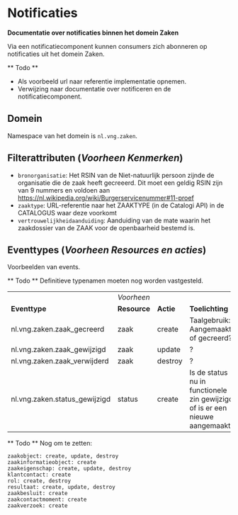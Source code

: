 # Notificaties

**Documentatie over notificaties binnen het domein Zaken**

Via een notificatiecomponent kunnen consumers zich abonneren op notificaties uit het domein Zaken.

** Todo **
- Als voorbeeld url naar referentie implementatie opnemen.
- Verwijzing naar documentatie over notificeren en de notificatiecomponent.

## Domein

Namespace van het domein is `nl.vng.zaken`.

## Filterattributen (_Voorheen Kenmerken_)

- `bronorganisatie`: Het RSIN van de Niet-natuurlijk persoon zijnde de organisatie die de zaak heeft gecreeerd. Dit moet een geldig RSIN zijn van 9 nummers en voldoen aan https://nl.wikipedia.org/wiki/Burgerservicenummer#11-proef
- `zaaktype`: URL-referentie naar het ZAAKTYPE (in de Catalogi API) in de CATALOGUS waar deze voorkomt
- `vertrouwelijkheidaanduiding`: Aanduiding van de mate waarin het zaakdossier van de ZAAK voor de openbaarheid bestemd is.

## Eventtypes (_Voorheen Resources en acties_)

Voorbeelden van events. 

** Todo ** Definitieve typenamen moeten nog worden vastgesteld.

<table>
  <tr>
      <td></td>
      <td colspan="2"><i>Voorheen</i></td>
      <td></td>
  </tr>
  <tr>
      <td><b>Eventtype</b></td>
      <td><b>Resource</b></td>
      <td><b>Actie</b></td>
      <td><b>Toelichting</b></td>
  </tr>
  <tr>
      <td>nl.vng.zaken.zaak_gecreerd</td>
      <td>zaak</td>
      <td>create</td>
      <td>Taalgebruik: Aangemaakt of gecreerd?</td>
  </tr>
  <tr>
      <td>nl.vng.zaken.zaak_gewijzigd</td>
      <td>zaak</td>
      <td>update</td>
      <td>?</td>
  </tr>
  <tr>
      <td>nl.vng.zaken.zaak_verwijderd</td>
      <td>zaak</td>
      <td>destroy</td>
      <td>?</td>
  </tr>
  <tr>
      <td>nl.vng.zaken.status_gewijzigd</td>
      <td>status</td>
      <td>create</td>
      <td>Is de status nu in functionele zin gewijzigd of is er een nieuwe aangemaakt?</td>
  </tr>
    
</table>


** Todo ** Nog om te zetten:

    zaakobject: create, update, destroy
    zaakinformatieobject: create
    zaakeigenschap: create, update, destroy
    klantcontact: create
    rol: create, destroy
    resultaat: create, update, destroy
    zaakbesluit: create
    zaakcontactmoment: create
    zaakverzoek: create
